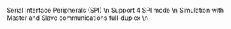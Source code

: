 Serial Interface Peripherals (SPI) \n
Support 4 SPI mode \n
Simulation with Master and Slave communications full-duplex \n
